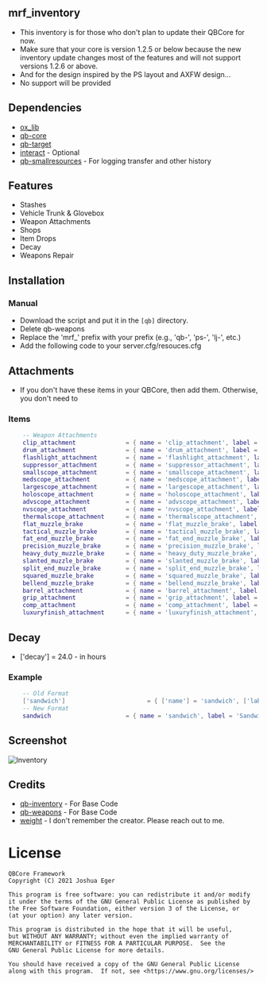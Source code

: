## mrf_inventory
- This inventory is for those who don't plan to update their QBCore for now.
- Make sure that your core is version 1.2.5 or below because the new inventory update changes most of the features and will not support versions 1.2.6 or above.
- And for the design inspired by the PS layout and AXFW design...
- No support will be provided

## Dependencies
- [ox_lib](https://github.com/overextended/ox_lib/releases/tag/v3.22.1)
- [qb-core](https://github.com/qbcore-framework/qb-core)
- [qb-target](https://github.com/qbcore-framework/qb-target)
- [interact](https://github.com/darktrovx/interact) - Optional
- [qb-smallresources](https://github.com/qbcore-framework/qb-smallresources) - For logging transfer and other history

## Features
- Stashes
- Vehicle Trunk & Glovebox
- Weapon Attachments
- Shops
- Item Drops
- Decay
- Weapons Repair

## Installation
### Manual
- Download the script and put it in the `[qb]` directory.
- Delete qb-weapons
- Replace the 'mrf_' prefix with your prefix (e.g., 'qb-', 'ps-', 'lj-', etc.)
- Add the following code to your server.cfg/resouces.cfg

## Attachments
- If you don't have these items in your QBCore, then add them. Otherwise, you don't need to
### Items
```lua
    -- Weapon Attachments
    clip_attachment              = { name = 'clip_attachment', label = 'Clip', weight = 1000, type = 'item', image = 'clip_attachment.png', unique = false, useable = true, shouldClose = true, description = 'A clip for a weapon' },
    drum_attachment              = { name = 'drum_attachment', label = 'Drum', weight = 1000, type = 'item', image = 'drum_attachment.png', unique = false, useable = true, shouldClose = true, description = 'A drum for a weapon' },
    flashlight_attachment        = { name = 'flashlight_attachment', label = 'Flashlight', weight = 1000, type = 'item', image = 'flashlight_attachment.png', unique = false, useable = true, shouldClose = true, description = 'A flashlight for a weapon' },
    suppressor_attachment        = { name = 'suppressor_attachment', label = 'Suppressor', weight = 1000, type = 'item', image = 'suppressor_attachment.png', unique = false, useable = true, shouldClose = true, description = 'A suppressor for a weapon' },
    smallscope_attachment        = { name = 'smallscope_attachment', label = 'Small Scope', weight = 1000, type = 'item', image = 'smallscope_attachment.png', unique = false, useable = true, shouldClose = true, description = 'A small scope for a weapon' },
    medscope_attachment          = { name = 'medscope_attachment', label = 'Medium Scope', weight = 1000, type = 'item', image = 'medscope_attachment.png', unique = false, useable = true, shouldClose = true, description = 'A medium scope for a weapon' },
    largescope_attachment        = { name = 'largescope_attachment', label = 'Large Scope', weight = 1000, type = 'item', image = 'largescope_attachment.png', unique = false, useable = true, shouldClose = true, description = 'A large scope for a weapon' },
    holoscope_attachment         = { name = 'holoscope_attachment', label = 'Holo Scope', weight = 1000, type = 'item', image = 'holoscope_attachment.png', unique = false, useable = true, shouldClose = true, description = 'A holo scope for a weapon' },
    advscope_attachment          = { name = 'advscope_attachment', label = 'Advanced Scope', weight = 1000, type = 'item', image = 'advscope_attachment.png', unique = false, useable = true, shouldClose = true, description = 'An advanced scope for a weapon' },
    nvscope_attachment           = { name = 'nvscope_attachment', label = 'Night Vision Scope', weight = 1000, type = 'item', image = 'nvscope_attachment.png', unique = false, useable = true, shouldClose = true, description = 'A night vision scope for a weapon' },
    thermalscope_attachment      = { name = 'thermalscope_attachment', label = 'Thermal Scope', weight = 1000, type = 'item', image = 'thermalscope_attachment.png', unique = false, useable = true, shouldClose = true, description = 'A thermal scope for a weapon' },
    flat_muzzle_brake            = { name = 'flat_muzzle_brake', label = 'Flat Muzzle Brake', weight = 1000, type = 'item', image = 'flat_muzzle_brake.png', unique = false, useable = true, shouldClose = true, description = 'A muzzle brake for a weapon' },
    tactical_muzzle_brake        = { name = 'tactical_muzzle_brake', label = 'Tactical Muzzle Brake', weight = 1000, type = 'item', image = 'tactical_muzzle_brake.png', unique = false, useable = true, shouldClose = true, description = 'A muzzle brakee for a weapon' },
    fat_end_muzzle_brake         = { name = 'fat_end_muzzle_brake', label = 'Fat End Muzzle Brake', weight = 1000, type = 'item', image = 'fat_end_muzzle_brake.png', unique = false, useable = true, shouldClose = true, description = 'A muzzle brake for a weapon' },
    precision_muzzle_brake       = { name = 'precision_muzzle_brake', label = 'Precision Muzzle Brake', weight = 1000, type = 'item', image = 'precision_muzzle_brake.png', unique = false, useable = true, shouldClose = true, description = 'A muzzle brake for a weapon' },
    heavy_duty_muzzle_brake      = { name = 'heavy_duty_muzzle_brake', label = 'HD Muzzle Brake', weight = 1000, type = 'item', image = 'heavy_duty_muzzle_brake.png', unique = false, useable = true, shouldClose = true, description = 'A muzzle brake for a weapon' },
    slanted_muzzle_brake         = { name = 'slanted_muzzle_brake', label = 'Slanted Muzzle Brake', weight = 1000, type = 'item', image = 'slanted_muzzle_brake.png', unique = false, useable = true, shouldClose = true, description = 'A muzzle brake for a weapon' },
    split_end_muzzle_brake       = { name = 'split_end_muzzle_brake', label = 'Split End Muzzle Brake', weight = 1000, type = 'item', image = 'split_end_muzzle_brake.png', unique = false, useable = true, shouldClose = true, description = 'A muzzle brake for a weapon' },
    squared_muzzle_brake         = { name = 'squared_muzzle_brake', label = 'Squared Muzzle Brake', weight = 1000, type = 'item', image = 'squared_muzzle_brake.png', unique = false, useable = true, shouldClose = true, description = 'A muzzle brake for a weapon' },
    bellend_muzzle_brake         = { name = 'bellend_muzzle_brake', label = 'Bellend Muzzle Brake', weight = 1000, type = 'item', image = 'bellend_muzzle_brake.png', unique = false, useable = true, shouldClose = true, description = 'A muzzle brake for a weapon' },
    barrel_attachment            = { name = 'barrel_attachment', label = 'Barrel', weight = 1000, type = 'item', image = 'barrel_attachment.png', unique = false, useable = true, shouldClose = true, description = 'A barrel for a weapon' },
    grip_attachment              = { name = 'grip_attachment', label = 'Grip', weight = 1000, type = 'item', image = 'grip_attachment.png', unique = false, useable = true, shouldClose = true, description = 'A grip for a weapon' },
    comp_attachment              = { name = 'comp_attachment', label = 'Compensator', weight = 1000, type = 'item', image = 'comp_attachment.png', unique = false, useable = true, shouldClose = true, description = 'A compensator for a weapon' },
    luxuryfinish_attachment      = { name = 'luxuryfinish_attachment', label = 'Luxury Finish', weight = 1000, type = 'item', image = 'luxuryfinish_attachment.png', unique = false, useable = true, shouldClose = true, description = 'A luxury finish for a weapon' },
```

## Decay
- ['decay'] = 24.0 - in hours
### Example
```lua
    -- Old Format
    ['sandwich']                       = { ['name'] = 'sandwich', ['label'] = 'Sandwich', ['weight'] = 200, ['type'] = 'item', ['image'] = 'sandwich.png', ['unique'] = false, ['useable'] = true, ['shouldClose'] = true, ['combinable'] = nil, ['description'] = 'Nice bread for your stomach', ['decay'] = 24.0 },
    -- New Format
    sandwich                     = { name = 'sandwich', label = 'Sandwich', weight = 200, type = 'item', image = 'sandwich.png', unique = false, useable = true, shouldClose = true, description = 'Nice bread for your stomach', decay = 24.0 },
```

## Screenshot
![Inventory](https://r2.fivemanage.com/daUBRfSCPD1ZUJhEpVqPi/inv.png)

## Credits
- [qb-inventory](https://github.com/qbcore-framework/qb-inventory) - For Base Code
- [qb-weapons](https://github.com/DonHulieo/qb-weapons) - For Base Code
- [weight]() - I don't remember the creator. Please reach out to me.

# License

    QBCore Framework
    Copyright (C) 2021 Joshua Eger

    This program is free software: you can redistribute it and/or modify
    it under the terms of the GNU General Public License as published by
    the Free Software Foundation, either version 3 of the License, or
    (at your option) any later version.

    This program is distributed in the hope that it will be useful,
    but WITHOUT ANY WARRANTY; without even the implied warranty of
    MERCHANTABILITY or FITNESS FOR A PARTICULAR PURPOSE.  See the
    GNU General Public License for more details.

    You should have received a copy of the GNU General Public License
    along with this program.  If not, see <https://www.gnu.org/licenses/>
